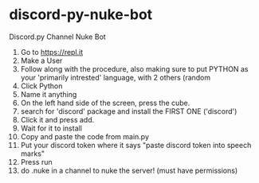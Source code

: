 # discord-py-nuke-bot
Discord.py Channel Nuke Bot

1) Go to https://repl.it
2) Make a User
3) Follow along with the procedure, also making sure to put PYTHON as your 'primarily intrested' language, with 2 others (random
4) Click Python
5) Name it anything
6) On the left hand side of the screen, press the cube.
7) search for 'discord' package and install the FIRST ONE ('discord')
8) Click it and press add.
9) Wait for it to install
10) Copy and paste the code from main.py
11) Put your discord token where it says "paste discord token into speech marks"
12) Press run
13) do .nuke in a channel to nuke the server! (must have permissions)

